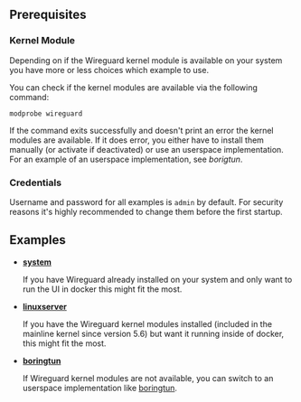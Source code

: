 ## Prerequisites

### Kernel Module

Depending on if the Wireguard kernel module is available on your system you have more or less choices which example to use.

You can check if the kernel modules are available via the following command:
```shell
modprobe wireguard
```

If the command exits successfully and doesn't print an error the kernel modules are available.
If it does error, you either have to install them manually (or activate if deactivated) or use an userspace implementation.
For an example of an userspace implementation, see _borigtun_.

### Credentials

Username and password for all examples is `admin` by default.
For security reasons it's highly recommended to change them before the first startup.

## Examples
- **[system](system.yml)**

  If you have Wireguard already installed on your system and only want to run the UI in docker this might fit the most.
- **[linuxserver](linuxserver.yml)**

  If you have the Wireguard kernel modules installed (included in the mainline kernel since version 5.6) but want it running inside of docker, this might fit the most.
- **[boringtun](boringtun.yml)**

  If Wireguard kernel modules are not available, you can switch to an userspace implementation like [boringtun](https://github.com/cloudflare/boringtun).
